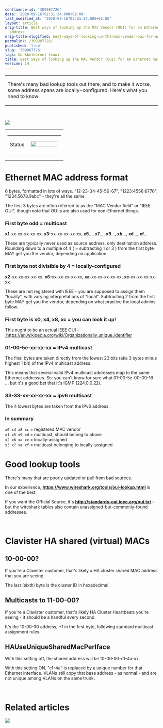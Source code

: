 ```yaml
---
confluence-id: '309987726'
date: '2020-09-16T02:31:34.000+02:00'
last_modified_at: '2020-09-16T02:31:34.000+02:00'
layout: article
orig-title: Best ways of looking up the MAC Vendor (OUI) for an Ethernet hardware
  address
orig-title-slugified: best-ways-of-looking-up-the-mac-vendor-oui-for-an-ethernet-hardware-address
permalink: /309987726/
published: 'true'
slug: '309987726'
tags: kb kbethernet kboui
title: Best ways of looking up the MAC Vendor (OUI) for an Ethernet hardware address
version: 14
---
```


<div class="contentLayout2">
<div class="columnLayout two-equal" data-layout="two-equal">
<div class="cell normal" data-type="normal">
<div class="innerCell">
<table class="wysiwyg-macro" data-macro-name="excerpt" data-macro-id="2a6e168f-b284-4015-a70f-5110bdc4ede8" data-macro-parameters="atlassian-macro-output-type=INLINE" data-macro-schema-version="1" style="background-image: url(/plugins/servlet/confluence/placeholder/macro-heading?definition=e2V4Y2VycHQ6YXRsYXNzaWFuLW1hY3JvLW91dHB1dC10eXBlPUlOTElORX0&amp;locale=en_GB&amp;version=2); background-repeat: no-repeat;" data-macro-body-type="RICH_TEXT"><tr><td class="wysiwyg-macro-body"><p>There's many bad lookup tools out there, and to make it worse, some address spans are locally-configured. Here's what you need to know.</p></td></tr></table>
<p><br></p>
<p><img class="editor-inline-macro" src="/plugins/servlet/confluence/placeholder/macro?definition=e3RvY30&amp;locale=en_GB&amp;version=2" data-macro-name="toc" data-macro-id="b14ec6bf-c24f-4c52-ae96-1779f5f720df" data-macro-schema-version="1"></p>
</div>
</div>
<div class="cell normal" data-type="normal">
<div class="innerCell">
<table class="wysiwyg-macro" data-macro-name="details" data-macro-id="d6c80c04-42e9-45c0-8446-1df87ed8ca22" data-macro-schema-version="1" style="background-image: url(/plugins/servlet/confluence/placeholder/macro-heading?definition=e2RldGFpbHN9&amp;locale=en_GB&amp;version=2); background-repeat: no-repeat;" data-macro-body-type="RICH_TEXT"><tr><td class="wysiwyg-macro-body"><table class="wrapped confluenceTable">
<colgroup> <col> <col> </colgroup>
<tbody><tr>
<td colspan="1" class="confluenceTd">Status</td>
<td colspan="1" class="confluenceTd"><div class="content-wrapper"><p> <img class="editor-inline-macro" height="18" width="88" src="/plugins/servlet/status-macro/placeholder?title=OK&amp;colour=Green" data-macro-name="status" data-macro-id="000e7e8f-43e7-42ba-90a3-a0bc34ddfd27" data-macro-parameters="colour=Green|title=OK" data-macro-schema-version="1"> </p></div></td>
</tr></tbody>
</table></td></tr></table>
</div>
</div>
</div>
<div class="columnLayout single" data-layout="single">
<div class="cell normal" data-type="normal">
<div class="innerCell">
<h1>Ethernet MAC address format</h1>
<p>6 bytes, formatted in lots of ways. "12-23-34-45-56-67", "1223:4556:6778", "1234.5678.9abc" - they're all the same.</p>
<p>The first 3 bytes are often referred to as the "MAC Vendor field" or "IEEE OUI", though note that OUI:s are also used for non-Ethernet things.</p>
<h3>First byte odd = multicast</h3>
<p><strong>x1</strong>-xx-xx-xx-xx-xx, <strong>x3-</strong>xx-xx-xx-xx-xx, <strong>x5</strong>..., <strong>x7</strong>..., <strong>x9</strong>..., <strong>xb</strong>..., <strong>xd</strong>..., <strong>xf</strong>...</p>
<p>These are typically never used as source address, only destination address. Rounding down to a multiple of 4 ( = subtracting 1 or 3 ) from the first byte MAY get you the vendor, depending on application.</p>
<h3>First byte not divisible by 4 = locally-configured</h3>
<p><strong>x2</strong>-xx-xx-xx-xx-xx, <strong>x6-</strong>xx-xx-xx-xx-xx, <strong>xa</strong>-xx-xx-xx-xx-xx, <strong>xe-</strong>xx-xx-xx-xx-xx</p>
<p>These are not registered with IEEE - you are supposed to assign them "locally", with varying interpretations of "local". Subtracting 2 from the first byte MAY get you the vendor, depending on what practice the local admins follow.</p>
<h3>First byte is x0, x4, x8, xc = you can look it up!</h3>
<p>This ought to be an actual IEEE OUI <a href="https://en.wikipedia.org/wiki/Organizationally_unique_identifier">- https://en.wikipedia.org/wiki/Organizationally_unique_identifier</a></p>
<h3>01-00-5e-xx-xx-xx = IPv4 multicast</h3>
<p>The final bytes are taken directly from the lowest 23 bits (aka 3 bytes minus highest 1 bit) of the IPv4 multicast address.</p>
<p>This means that several valid IPv4 multicast addresses map to the same Ethernet addresses. So: you can't know for sure what 01-00-5e-00-00-16 ... but it's a good bet that it's IGMP (224.0.0.22).</p>
<h3>33-33-xx-xx-xx-xx = ipv6 multicast</h3>
<p>The 4 lowest bytes are taken from the IPv6 address.</p>
<h3>In summary</h3>
<p><code>x0 x4 x8 xc</code> = registered MAC vendor<br><code>x1 x5 x9 xd</code> = multicast, should belong to above<br><code>x2 x6 xa xe</code> = locally-assigned<br><code>x3 x7 xa xf</code> = multicast belonging to locally-assigned</p>
<h1>Good lookup tools</h1>
<p>There's many that are poorly updated or pull from bad sources.</p>
<p>In our experience, <strong><a href="https://www.wireshark.org/tools/oui-lookup.html">https://www.wireshark.org/tools/oui-lookup.html</a></strong> is one of the best.</p>
<p>If you want the Official Source, it's <strong><a href="http://standards-oui.ieee.org/oui.txt">http://standards-oui.ieee.org/oui.txt</a></strong> - but the wireshark tables also contain unassigned-but-commonly-found addresses.</p>
<p><br></p>
<h1>Clavister HA shared (virtual) MACs</h1>
<h2>10-00-00?</h2>
<p>If you're a Clavister customer, that's likely a HA cluster shared MAC address that you are seeing.</p>
<p>The last (sixth) byte is the cluster ID in hexadecimal.</p>
<h2>Multicasts to 11-00-00?</h2>
<p>If you're a Clavister customer, that's likely HA Cluster Heartbeats you're seeing - it should be a handful every second.</p>
<p>It's the 10-00-00 address, +1 in the first byte, following standard multicast assignment rules.</p>
<h2>HAUseUniqueSharedMacPerIface</h2>
<p>With this setting off, the shared address will be 10-00-00-c1-4a-xx.</p>
<p>With this setting ON, "c1-4a" is replaced by a unique number for that Ethernet interface. VLANs still copy that base address - as normal - and are not unique among VLANs on the same trunk.</p>
<p><br></p>
</div>
</div>
</div>
<div class="columnLayout single" data-layout="single">
<div class="cell normal" data-type="normal">
<div class="innerCell">
<h1>Related articles</h1>
<p><img class="editor-inline-macro" src="/plugins/servlet/confluence/placeholder/macro?definition=e2NvbnRlbnRieWxhYmVsOnNvcnQ9bW9kaWZpZWR8ZXhjZXJwdFR5cGU9cmljaCBjb250ZW50fGNxbD1sYWJlbCBpbiAoImtiZXRoZXJuZXQiLCJrYm91aSIpIGFuZCB0eXBlID0gInBhZ2UifQ&amp;locale=en_GB&amp;version=2" data-macro-name="contentbylabel" data-macro-id="12aec7ca-b8e2-471a-a4ef-5e83c5e2e5c9" data-macro-parameters='cql=label in ("kbethernet","kboui") and type \= "page"|excerptType=rich content|sort=modified' data-macro-schema-version="3"> </p>
<p><br></p>
<p><br></p>
</div>
</div>
</div>
</div>